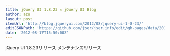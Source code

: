 ```yaml
---
title: jQuery UI 1.8.23 « jQuery UI Blog
author: azu
layout: post
itemUrl: 'http://blog.jqueryui.com/2012/08/jquery-ui-1-8-23/'
editJSONPath: 'https://github.com/jser/jser.info/edit/gh-pages/data/2012/08/index.json'
date: '2012-08-17T15:50:00Z'
---
```

jQuery UI 1.8.23リリース
メンテナンスリリース
